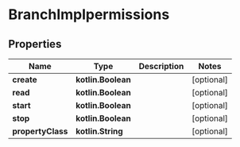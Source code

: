 
# BranchImplpermissions

## Properties
| Name | Type | Description | Notes |
| ------------ | ------------- | ------------- | ------------- |
| **create** | **kotlin.Boolean** |  |  [optional] |
| **read** | **kotlin.Boolean** |  |  [optional] |
| **start** | **kotlin.Boolean** |  |  [optional] |
| **stop** | **kotlin.Boolean** |  |  [optional] |
| **propertyClass** | **kotlin.String** |  |  [optional] |



